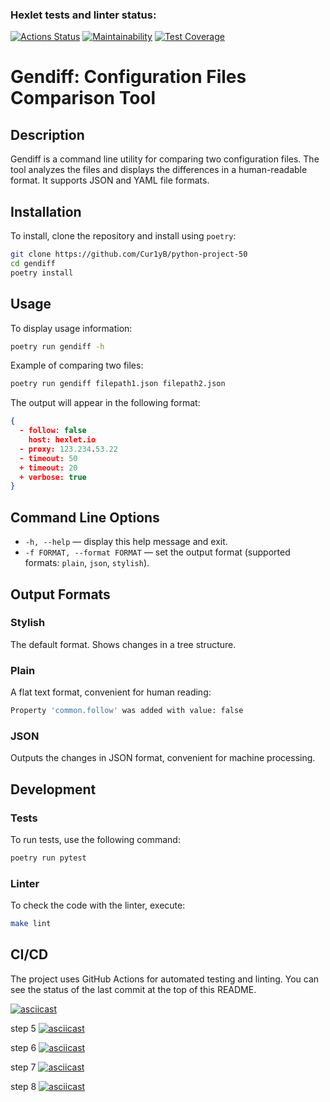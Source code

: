 ### Hexlet tests and linter status:
[![Actions Status](https://github.com/Motlakhov/python-project-50/actions/workflows/hexlet-check.yml/badge.svg)](https://github.com/Motlakhov/python-project-50/actions)
[![Maintainability](https://api.codeclimate.com/v1/badges/7694e0c8cf5fc4cd28c5/maintainability)](https://codeclimate.com/github/Motlakhov/python-project-50/maintainability)
[![Test Coverage](https://api.codeclimate.com/v1/badges/7694e0c8cf5fc4cd28c5/test_coverage)](https://codeclimate.com/github/Motlakhov/python-project-50/test_coverage)

# Gendiff: Configuration Files Comparison Tool

## Description

Gendiff is a command line utility for comparing two configuration files. The tool analyzes the files and displays the differences in a human-readable format. It supports JSON and YAML file formats.

## Installation

To install, clone the repository and install using `poetry`:

```sh
git clone https://github.com/Cur1yB/python-project-50
cd gendiff
poetry install
```

## Usage

To display usage information:

```sh
poetry run gendiff -h
```

Example of comparing two files:

```sh
poetry run gendiff filepath1.json filepath2.json
```

The output will appear in the following format:

```json
{
  - follow: false
    host: hexlet.io
  - proxy: 123.234.53.22
  - timeout: 50
  + timeout: 20
  + verbose: true
}
```

## Command Line Options

- `-h, --help` — display this help message and exit.
- `-f FORMAT, --format FORMAT` — set the output format (supported formats: `plain`, `json`, `stylish`).

## Output Formats

### Stylish

The default format. Shows changes in a tree structure.

### Plain

A flat text format, convenient for human reading:

```sh
Property 'common.follow' was added with value: false
```

### JSON

Outputs the changes in JSON format, convenient for machine processing.

## Development

### Tests

To run tests, use the following command:

```sh
poetry run pytest
```

### Linter

To check the code with the linter, execute:

```sh
make lint
```

## CI/CD

The project uses GitHub Actions for automated testing and linting. You can see the status of the last commit at the top of this README.

[![asciicast](https://asciinema.org/a/0s0j4OFtmy2EgGbFygqQSYWkd.svg)](https://asciinema.org/a/0s0j4OFtmy2EgGbFygqQSYWkd)

step 5
[![asciicast](https://asciinema.org/a/ROyWfNtMk4ediYCgFLXwCFqXx.svg)](https://asciinema.org/a/ROyWfNtMk4ediYCgFLXwCFqXx)

step 6
[![asciicast](https://asciinema.org/a/pQTjxYh4BnHnJu97hsTxzsO9K.svg)](https://asciinema.org/a/pQTjxYh4BnHnJu97hsTxzsO9K)

step 7
[![asciicast](https://asciinema.org/a/BxIKumQdKnBzbjYtnRBK7xfkc.svg)](https://asciinema.org/a/BxIKumQdKnBzbjYtnRBK7xfkc)

step 8
[![asciicast](https://asciinema.org/a/PuNbAKrWqMCKjynSa37wLGqzz.svg)](https://asciinema.org/a/PuNbAKrWqMCKjynSa37wLGqzz)